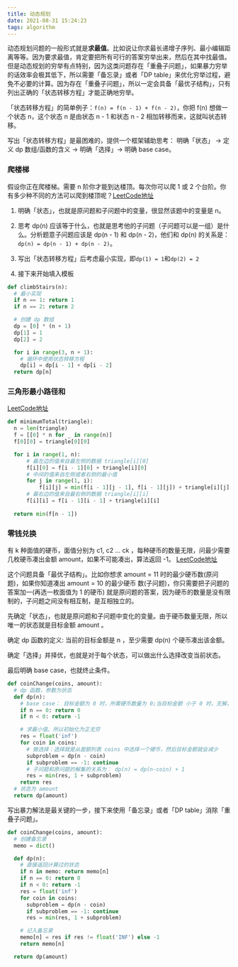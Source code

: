 ```yaml
---
title: 动态规划
date: 2021-08-31 15:24:23
tags: algorithm
---
```


动态规划问题的一般形式就是**求最值**。比如说让你求最⻓递增子序列、最小编辑距离等等。因为要求最值，肯定要把所有可行的答案穷举出来，然后在其中找最值。但是动态规划的穷举有点特别，因为这类问题存在「重叠子问题」，如果暴力穷举的话效率会极其低下，所以需要「备忘录」或者「DP table」来优化穷举过程，避免不必要的计算。因为存在「重叠子问题」，所以一定会具备「最优子结构」，只有列出正确的「状态转移方程」才能正确地穷举。

「状态转移方程」的简单例子：`f(n) = f(n - 1) + f(n - 2)`，你把 f(n) 想做一个状态 n，这个状态 n 是由状态 n - 1 和状态 n - 2 相加转移而来，这就叫状态转移。

写出「状态转移方程」是最困难的，提供一个框架辅助思考：
明确「状态」 -> 定义 dp 数组/函数的含义 -> 明确「选择」-> 明确 base case。

### 爬楼梯
假设你正在爬楼梯。需要 n 阶你才能到达楼顶。每次你可以爬 1 或 2 个台阶。你有多少种不同的方法可以爬到楼顶呢？[LeetCode地址](https://leetcode-cn.com/problems/climbing-stairs/)

1. 明确「状态」，也就是原问题和子问题中的变量，很显然该题中的变量是 n。

2. 思考 dp(n) 应该等于什么，也就是思考他的子问题（子问题可以是一组）是什么。分析题意子问题应该是 dp(n - 1) 和 dp(n - 2)，他们和 dp(n) 的关系是：`dp(n) = dp(n - 1) + dp(n - 2)`。

3. 写出「状态转移方程」后考虑最小实现，即`dp(1) = 1`和`dp(2) = 2`

4. 接下来开始填入模板

```python
def climbStairs(n):
  # 最小实现
  if n == 1: return 1
  if n == 2: return 2

  # 创建 dp 数组
  dp = [0] * (n + 1)
  dp[1] = 1
  dp[2] = 2

  for i in range(3, n + 1):
    # 循环中使用状态转移方程
    dp[i] = dp[i - 1] + dp[i - 2]
  return dp[n]
```
<!-- more -->

### 三角形最小路径和
[LeetCode地址](https://leetcode-cn.com/problems/triangle/)

```python
def minimumTotal(triangle):
  n = len(triangle)
  f = [[0] * n for _ in range(n)]
  f[0][0] = triangle[0][0]

  for i in range(1, n):
      # 最左边的值来自最左侧的数据 triangle[i][0]
      f[i][0] = f[i - 1][0] + triangle[i][0]
      # 中间的值来自左侧或者右侧的最小值
      for j in range(1, i):
          f[i][j] = min(f[i - 1][j - 1], f[i - 1][j]) + triangle[i][j]
      # 最右边的值来自最右侧的数据 triangle[i][i]
      f[i][i] = f[i - 1][i - 1] + triangle[i][i]
  
  return min(f[n - 1])
```

### 零钱兑换
有 k 种面值的硬币，面值分别为 c1, c2 ... ck ，每种硬币的数量无限，问最少需要几枚硬币凑出金额 amount，如果不可能凑出，算法返回 -1。
[LeetCode地址](https://leetcode-cn.com/problems/coin-change/)

这个问题具备「最优子结构」。比如你想求 amount = 11 时的最少硬币数(原问题)，如果你知道凑出 amount = 10 的最少硬币 数(子问题)，你只需要把子问题的答案加一(再选一枚面值为 1 的硬币) 就是原问题的答案，因为硬币的数量是没有限制的，子问题之间没有相互制，是互相独立的。

先确定「状态」，也就是原问题和子问题中变化的变量。由于硬币数量无限，所以唯一的状态就是目标金额 amount 。

确定 dp 函数的定义: 当前的目标金额是 n ，至少需要 dp(n) 个硬币凑出该金额。

确定「选择」并择优，也就是对于每个状态，可以做出什么选择改变当前状态。

最后明确 base case，也就终止条件。

```python
def coinChange(coins, amount):
  # dp 函数，参数为状态
  def dp(n): 
    # base case： 目标金额为 0 时，所需硬币数量为 0;当目标金额 小于 0 时，无解，返回 -1
    if n == 0: return 0
    if n < 0: return -1

    # 求最小值，所以初始化为正无穷
    res = float('inf')
    for coin in coins:
      # 做选择：选择就是从面额列表 coins 中选择一个硬币，然后目标金额就会减少
      subproblem = dp(n - coin)
      if subproblem == -1: continue
      # 子问题和原问题的解集的关系为： dp(n) = dp(n-coin) + 1
      res = min(res, 1 + subproblem)
    return res
  # 状态为 amount
  return dp(amount)
```

写出暴力解法是最关键的一步，接下来使用「备忘录」或者「DP table」消除「重叠子问题」。

```python
def coinChange(coins, amount):
  # 创建备忘录
  memo = dict()

  def dp(n):
    # 直接返回计算过的状态
    if n in memo: return memo[n]
    if n == 0: return 0
    if n < 0: return -1
    res = float('inf')
    for coin in coins:
      subproblem = dp(n - coin)
      if subproblem == -1: continue 
      res = min(res, 1 + subproblem)

    # 记入备忘录
    memo[n] = res if res != float('INF') else -1 
    return memo[n]

  return dp(amount)
```
